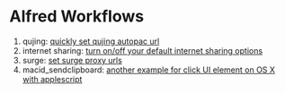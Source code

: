 Alfred Workflows
================

1. qujing: [quickly set qujing autopac url](https://github.com/yxjxx/alfred-workflows/tree/master/qujing)
2. internet sharing: [turn on/off your default internet sharing options](https://github.com/yxjxx/alfred-workflows/tree/master/internet_sharing)
3. surge: [set surge proxy urls](https://github.com/yxjxx/alfred-workflows/tree/master/surge)
4. macid_sendclipboard: [another example for click UI element on OS X with applescript](https://github.com/yxjxx/alfred-workflows/tree/master/macid_sendclipboard)


